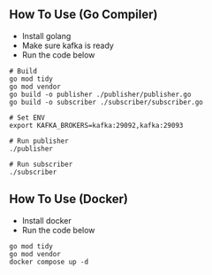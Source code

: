 ## How To Use (Go Compiler)
- Install golang
- Make sure kafka is ready
- Run the code below
```
# Build
go mod tidy
go mod vendor
go build -o publisher ./publisher/publisher.go
go build -o subscriber ./subscriber/subscriber.go

# Set ENV
export KAFKA_BROKERS=kafka:29092,kafka:29093

# Run publisher
./publisher

# Run subscriber
./subscriber
```

## How To Use (Docker)
- Install docker
- Run the code below
```
go mod tidy
go mod vendor
docker compose up -d
```